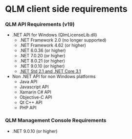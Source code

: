 # QLM client side requirements

### QLM API Requirements (v19) <a href="#h_01hetn8d9qh06qs2g88yx3bdms" id="h_01hetn8d9qh06qs2g88yx3bdms"></a>

* .NET API for Windows (QlmLicenseLib.dll)
  * .NET Framework 2.0 (no longer supported)
  * .NET Framework 4.62 (or higher)
  * .NET 6.0.36 (or higher)
  * .NET 7.0.20 (or higher)
  * .NET 8.0.21 (or higher)
  * .NET 9.0.10 (or higher)
  * [.NET Std 2.1 and .NET Core 3.1](https://support.soraco.co/hc/en-us/articles/360036510211--NET-Core-and-NET-Standard-Support)&#x20;
* Non .NET API for non Windows platforms&#x20;
  * Java API
  * Javascript API
  * Xamarin C# API
  * Objective-C API
  * Qt C++ API
  * PHP API

### QLM Management Console Requirements <a href="#h_01hetn8q63qxndnhvm4mchg4ek" id="h_01hetn8q63qxndnhvm4mchg4ek"></a>

* .NET 9.0.10 (or higher)
